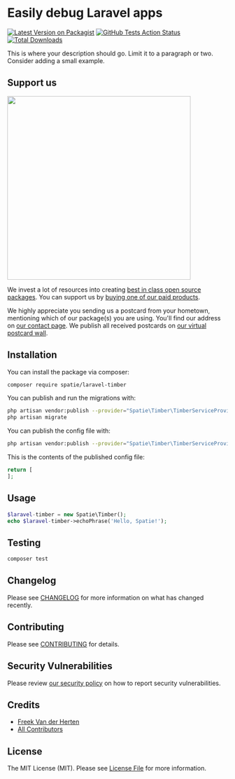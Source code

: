 # Easily debug Laravel apps

[![Latest Version on Packagist](https://img.shields.io/packagist/v/spatie/laravel-timber.svg?style=flat-square)](https://packagist.org/packages/spatie/laravel-timber)
[![GitHub Tests Action Status](https://img.shields.io/github/workflow/status/spatie/laravel-timber/run-tests?label=tests)](https://github.com/spatie/laravel-timber/actions?query=workflow%3Arun-tests+branch%3Amaster)
[![Total Downloads](https://img.shields.io/packagist/dt/spatie/laravel-timber.svg?style=flat-square)](https://packagist.org/packages/spatie/laravel-timber)


This is where your description should go. Limit it to a paragraph or two. Consider adding a small example.

## Support us

[<img src="https://github-ads.s3.eu-central-1.amazonaws.com/package-laravel-timber-laravel.jpg?t=1" width="419px" />](https://spatie.be/github-ad-click/package-laravel-timber-laravel)

We invest a lot of resources into creating [best in class open source packages](https://spatie.be/open-source). You can support us by [buying one of our paid products](https://spatie.be/open-source/support-us).

We highly appreciate you sending us a postcard from your hometown, mentioning which of our package(s) you are using. You'll find our address on [our contact page](https://spatie.be/about-us). We publish all received postcards on [our virtual postcard wall](https://spatie.be/open-source/postcards).

## Installation

You can install the package via composer:

```bash
composer require spatie/laravel-timber
```

You can publish and run the migrations with:

```bash
php artisan vendor:publish --provider="Spatie\Timber\TimberServiceProvider" --tag="migrations"
php artisan migrate
```

You can publish the config file with:
```bash
php artisan vendor:publish --provider="Spatie\Timber\TimberServiceProvider" --tag="config"
```

This is the contents of the published config file:

```php
return [
];
```

## Usage

``` php
$laravel-timber = new Spatie\Timber();
echo $laravel-timber->echoPhrase('Hello, Spatie!');
```

## Testing

``` bash
composer test
```

## Changelog

Please see [CHANGELOG](CHANGELOG.md) for more information on what has changed recently.

## Contributing

Please see [CONTRIBUTING](.github/CONTRIBUTING.md) for details.

## Security Vulnerabilities

Please review [our security policy](../../security/policy) on how to report security vulnerabilities.

## Credits

- [Freek Van der Herten](https://github.com/freekmurze)
- [All Contributors](../../contributors)

## License

The MIT License (MIT). Please see [License File](LICENSE.md) for more information.
